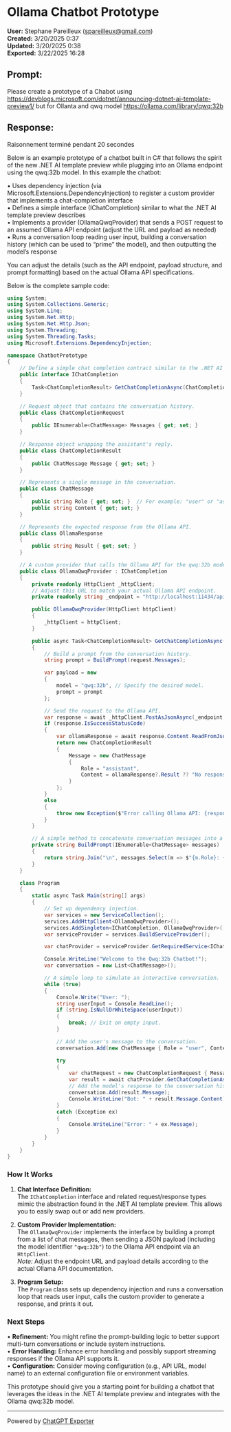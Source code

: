 # Ollama Chatbot Prototype

**User:** Stephane Pareilleux (spareilleux@gmail.com)  
**Created:** 3/20/2025 0:37  
**Updated:** 3/20/2025 0:38  
**Exported:** 3/22/2025 16:28  

## Prompt:
Please create a prototype of a Chabot using https://devblogs.microsoft.com/dotnet/announcing-dotnet-ai-template-preview1/ but for Ollanta and qwq model https://ollama.com/library/qwq:32b

## Response:
Raisonnement terminé pendant 20 secondes

Below is an example prototype of a chatbot built in C# that follows the spirit of the new .NET AI template preview while plugging into an Ollama endpoint using the qwq:32b model. In this example the chatbot:

• Uses dependency injection (via Microsoft.Extensions.DependencyInjection) to register a custom provider that implements a chat-completion interface  
• Defines a simple interface (IChatCompletion) similar to what the .NET AI template preview describes  
• Implements a provider (OllamaQwqProvider) that sends a POST request to an assumed Ollama API endpoint (adjust the URL and payload as needed)  
• Runs a conversation loop reading user input, building a conversation history (which can be used to “prime” the model), and then outputting the model’s response

You can adjust the details (such as the API endpoint, payload structure, and prompt formatting) based on the actual Ollama API specifications.

Below is the complete sample code:

```csharp
using System;
using System.Collections.Generic;
using System.Linq;
using System.Net.Http;
using System.Net.Http.Json;
using System.Threading;
using System.Threading.Tasks;
using Microsoft.Extensions.DependencyInjection;

namespace ChatbotPrototype
{
    // Define a simple chat completion contract similar to the .NET AI template.
    public interface IChatCompletion
    {
        Task<ChatCompletionResult> GetChatCompletionAsync(ChatCompletionRequest request, CancellationToken cancellationToken = default);
    }

    // Request object that contains the conversation history.
    public class ChatCompletionRequest
    {
        public IEnumerable<ChatMessage> Messages { get; set; }
    }

    // Response object wrapping the assistant's reply.
    public class ChatCompletionResult
    {
        public ChatMessage Message { get; set; }
    }

    // Represents a single message in the conversation.
    public class ChatMessage
    {
        public string Role { get; set; }  // For example: "user" or "assistant"
        public string Content { get; set; }
    }

    // Represents the expected response from the Ollama API.
    public class OllamaResponse
    {
        public string Result { get; set; }
    }

    // A custom provider that calls the Ollama API for the qwq:32b model.
    public class OllamaQwqProvider : IChatCompletion
    {
        private readonly HttpClient _httpClient;
        // Adjust this URL to match your actual Ollama API endpoint.
        private readonly string _endpoint = "http://localhost:11434/api/generate";

        public OllamaQwqProvider(HttpClient httpClient)
        {
            _httpClient = httpClient;
        }

        public async Task<ChatCompletionResult> GetChatCompletionAsync(ChatCompletionRequest request, CancellationToken cancellationToken = default)
        {
            // Build a prompt from the conversation history.
            string prompt = BuildPrompt(request.Messages);

            var payload = new
            {
                model = "qwq:32b", // Specify the desired model.
                prompt = prompt
            };

            // Send the request to the Ollama API.
            var response = await _httpClient.PostAsJsonAsync(_endpoint, payload, cancellationToken);
            if (response.IsSuccessStatusCode)
            {
                var ollamaResponse = await response.Content.ReadFromJsonAsync<OllamaResponse>(cancellationToken: cancellationToken);
                return new ChatCompletionResult
                {
                    Message = new ChatMessage
                    {
                        Role = "assistant",
                        Content = ollamaResponse?.Result ?? "No response from model."
                    }
                };
            }
            else
            {
                throw new Exception($"Error calling Ollama API: {response.StatusCode}");
            }
        }

        // A simple method to concatenate conversation messages into a prompt.
        private string BuildPrompt(IEnumerable<ChatMessage> messages)
        {
            return string.Join("\n", messages.Select(m => $"{m.Role}: {m.Content}"));
        }
    }

    class Program
    {
        static async Task Main(string[] args)
        {
            // Set up dependency injection.
            var services = new ServiceCollection();
            services.AddHttpClient<OllamaQwqProvider>();
            services.AddSingleton<IChatCompletion, OllamaQwqProvider>();
            var serviceProvider = services.BuildServiceProvider();

            var chatProvider = serviceProvider.GetRequiredService<IChatCompletion>();

            Console.WriteLine("Welcome to the Qwq:32b Chatbot!");
            var conversation = new List<ChatMessage>();

            // A simple loop to simulate an interactive conversation.
            while (true)
            {
                Console.Write("User: ");
                string userInput = Console.ReadLine();
                if (string.IsNullOrWhiteSpace(userInput))
                {
                    break; // Exit on empty input.
                }

                // Add the user's message to the conversation.
                conversation.Add(new ChatMessage { Role = "user", Content = userInput });

                try
                {
                    var chatRequest = new ChatCompletionRequest { Messages = conversation };
                    var result = await chatProvider.GetChatCompletionAsync(chatRequest);
                    // Add the model's response to the conversation history.
                    conversation.Add(result.Message);
                    Console.WriteLine("Bot: " + result.Message.Content);
                }
                catch (Exception ex)
                {
                    Console.WriteLine("Error: " + ex.Message);
                }
            }
        }
    }
}
```

### How It Works

1.  **Chat Interface Definition:**  
    The `IChatCompletion` interface and related request/response types mimic the abstraction found in the .NET AI template preview. This allows you to easily swap out or add new providers.
    
2.  **Custom Provider Implementation:**  
    The `OllamaQwqProvider` implements the interface by building a prompt from a list of chat messages, then sending a JSON payload (including the model identifier `"qwq:32b"`) to the Ollama API endpoint via an `HttpClient`.  
    _Note:_ Adjust the endpoint URL and payload details according to the actual Ollama API documentation.
    
3.  **Program Setup:**  
    The `Program` class sets up dependency injection and runs a conversation loop that reads user input, calls the custom provider to generate a response, and prints it out.
    

### Next Steps

• **Refinement:** You might refine the prompt-building logic to better support multi-turn conversations or include system instructions.  
• **Error Handling:** Enhance error handling and possibly support streaming responses if the Ollama API supports it.  
• **Configuration:** Consider moving configuration (e.g., API URL, model name) to an external configuration file or environment variables.

This prototype should give you a starting point for building a chatbot that leverages the ideas in the .NET AI template preview and integrates with the Ollama qwq:32b model.



---
Powered by [ChatGPT Exporter](https://www.chatgptexporter.com)